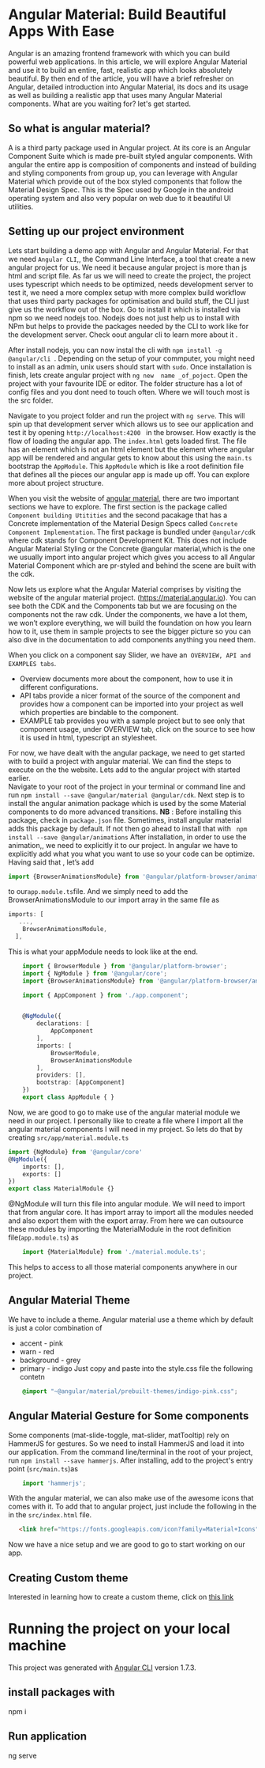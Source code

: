# Angular Material:  Build Beautiful Apps With Ease

Angular is an amazing frontend framework with which you can build powerful web applications. In this article, we will explore Angular Material and use it to build an entire, fast, realistic app which looks absolutely beautiful. By then end of the article, you will have a brief refresher on Angular,  detailed introduction into Angular Material, its docs and its usage as well as  building a realistic app that uses many Angular Material components. What are you waiting for?  let's get started. 
## So what is angular material?
A is a third party  package used in Angular project. At its core is an Angular Component Suite which is made  pre-built styled  angular components. With angular the entire app is composition of components and instead of building and styling components from group up, you can leverage with Angular Material  which provide out of the box styled components that follow the Material Design Spec. This is the Spec used by Google in the android operating system and also very popular on web due to it beautiful UI utilities. 

## Setting up our project environment
Lets start building a demo app with Angular and Angular Material. For that we need `Angular CLI`,, the Command Line Interface, a tool that create  a new angular project for us. We need it because angular project is more than js html and script file. As far us we will need to create the project, the project uses typescript which needs to be optimized, needs development server to test it, we need a more complex setup with more complex build workflow that uses third party packages for optimisation and build stuff, the CLI just give us the workflow out of the box. Go  to install it which is installed via npm so we need nodejs too. Nodejs does not just help us to install with NPm but helps to provide the packages needed by the CLI to work like for the development server.  Check oout angular cli to learn more about it . 

After install nodejs, you can now instal the cli with `npm install -g @angular/cli `.  Depending on the setup of your commputer, you might need to install as an admin, unix users should start with `sudo`. 
Once installation is finish, lets create angular project with `ng new  name _of_poject`. Open the project with your favourite IDE or editor.  The folder structure has a lot of config files and you dont need to touch often. Where we will touch most is the src folder. 
 
Navigate to you project folder and  run the project with `ng serve`. This will spin up that development server which allows us to see  our application and test it by opening `http://localhost:4200 ` in the browser. 
How exactly is the flow of loading the angular app.  The `index.html` gets loaded first. The file has  an element which is not an html element but the element where angular app will be rendered and angular gets to know about this using the `main.ts ` bootstrap the `AppModule`. This `AppModule` which is like a root definition file that defines all the pieces our angular app is made up off. You can explore more about project structure.
 
When you visit the website of [angular material](https://material.angular.io), there are two important sections we have to explore. The first section is the package called `Component building Utitities` and the second pacakage that has a Concrete implementation of the Material Design Specs called `Concrete Component Implementation`.  The first package is bundled under `@angular/cd`k where cdk stands for Component Development Kit. This does not include Angular Material Styling or the Concrete @angular material,which is the one we usually import into angular project which gives you access to all Angular Material Component which are pr-styled and behind the scene are built with the cdk. 

Now lets us explore what the Angular Material comprises by visiting the website of the angular material project. (https://material.angular.io).  You can see both the CDK and the Components tab but we are focusing on the components not the raw cdk.  Under the components, we have a lot them, we won’t explore everything, we will build the foundation on how you learn how to it, use them in sample projects to see the bigger picture so you can also dive in the documentation to add components anything you need them. 

When you click on a component say Slider, we have an` OVERVIEW, API and EXAMPLES tabs`.  
* Overview documents more about the component, how to use it in different configurations. 
* API tabs provide a nicer format of the source of the component and provides how a component can be imported into your project as well which properties are bindable to the component.  
* EXAMPLE tab provides you with a sample project but to see only that component usage, under OVERVIEW tab, click on the source to see how it is used in html, typescript an stylesheet.
 
For now, we have dealt with the angular package,  we need to get started with to build a project with angular material. We can find the steps to execute on the the website. Lets add to the angular project with started earlier.  
Navigate to your root of the project in your terminal or command line and run 
`npm install --save @angular/material @angular/cdk`. 
Next step is to install the angular animation package which is used by the some Material components to do more advanced transitions. 
**NB** : Before installing this package, check in `package.json` file. Sometimes, install angular material adds this package by default. If not then go ahead to install that with ` npm install --save @angular/animations`
After installation, in order to use the animation,, we need to explicitly it to our project. In angular we have to explicitly add what you what you want to use so your code can be optimize. Having said that , let’s add 
```js
import {BrowserAnimationsModule} from '@angular/platform-browser/animations' 
```
to our` app.module.ts `file. And we simply need to add the 
BrowserAnimationsModule to our import array in the same file as 
```ts
imports: [
   ...,
    BrowserAnimationsModule,
  ],
```
This is what your appModule needs to look like at the end. 
```ts
    import { BrowserModule } from '@angular/platform-browser';
    import { NgModule } from '@angular/core';
    import {BrowserAnimationsModule} from '@angular/platform-browser/animations';

    import { AppComponent } from './app.component';


    @NgModule({
        declarations: [
            AppComponent
        ],
        imports: [
            BrowserModule,
            BrowserAnimationsModule
        ],
        providers: [],
        bootstrap: [AppComponent]
    })
    export class AppModule { }  
```
Now, we are good to go to make use of the angular material module we need in our project. I personally like to create a file where I import all the angular material components I will need in my project. So lets do that by creating `src/app/material.module.ts` 
```ts
import {NgModule} from '@angular/core'
@NgModule({
	imports: [],
    exports: []
})
export class MaterialModule {}
```
@NgModule will turn this file into angular module.  We will need to import that from angular core. It has import array to import all the modules needed and also export them with the export array. From here we can outsource these modules by importing the MaterialModule in the root definition file(` app.module.ts `) as
```js 
    import {MaterialModule} from './material.module.ts';
```
This helps to access to all those material components anywhere in our project. 
  
## Angular Material Theme
We have to include a theme. Angular material use a theme which by default is just a color combination of 
* accent - pink
* warn - red
* background - grey
* primary - indigo
Just copy and paste into the style.css file the following contetn
```css
    @import "~@angular/material/prebuilt-themes/indigo-pink.css";
```
## Angular Material Gesture for Some components
Some components (mat-slide-toggle, mat-slider, matTooltip) rely on HammerJS for gestures.  So we need to install HammerJS  and load it into our application.  From the command line/terminal in the root of your project, run `npm install --save hammerjs`. After installing,   add to the project's entry point (`src/main.ts`)as
```js
    import 'hammerjs'; 
``` 

With the angular material, we can also make use of the awesome icons that comes with it. To add that to angular project, just include the following in the in the `src/index.html` file. 
 ```html
    <link href="https://fonts.googleapis.com/icon?family=Material+Icons" rel="stylesheet">
 ```
Now we have a nice setup and we are good to go to start working on our app.


## Creating Custom theme 
Interested in learning how to create a custom theme, click on [this link](https://github.com/OMENSAH/angular-material-build-beautiful-apps-with-ease/tree/custom-theme)


 
 
# Running the project on your local machine
This project was generated with [Angular CLI](https://github.com/angular/angular-cli) version 1.7.3.
## install packages with 
npm i
## Run application
ng serve
